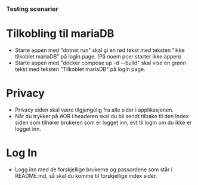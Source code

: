 ### Testing scenarier

# Tilkobling til mariaDB

- Starte appen med "dotnet run" skal gi en rød tekst med teksten "Ikke tilkoblet mariaDB" på logIn page. (På noem pcer starter ikke appen)
- Starte appen med "docker compose up -d --build" skal vise en grønn tekst med teksten "Tilkoblet mariaDB" på logIn page.

# Privacy
- Privacy siden skal være tilgjengelig fra alle sider i applikasjonen. 
- Når du trykker på AOR i headeren skal du bli sendt tilbake til den Index siden som tilhører brukeren som er logget inn,
evt til logIn om du ikke er logget inn.

# Log In
- Logg inn med de forskjellige brukerne og passordene som står i README.md, så skal du komme til forskjellige index sider.
